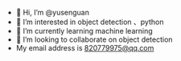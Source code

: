 - 👋 Hi, I’m @yusenguan
- 👀 I’m interested in object detection 、python
- 🌱 I’m currently learning machine learning
- 💞️ I’m looking to collaborate on object detection
-   My email address is 820779975@qq.com

<!---
13530081658/13530081658 is a ✨ special ✨ repository because its `README.md` (this file) appears on your GitHub profile.
You can click the Preview link to take a look at your changes.
--->
